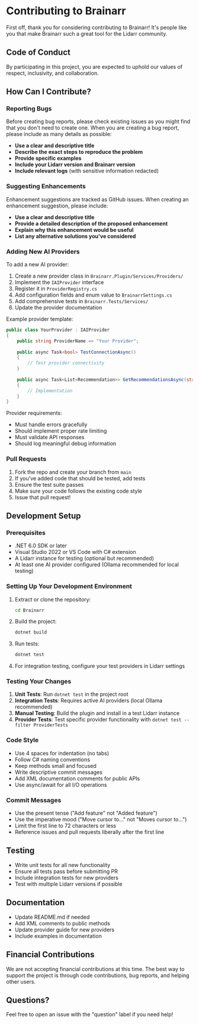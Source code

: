 # Contributing to Brainarr

First off, thank you for considering contributing to Brainarr! It's people like you that make Brainarr such a great tool for the Lidarr community.

## Code of Conduct

By participating in this project, you are expected to uphold our values of respect, inclusivity, and collaboration.

## How Can I Contribute?

### Reporting Bugs

Before creating bug reports, please check existing issues as you might find that you don't need to create one. When you are creating a bug report, please include as many details as possible:

- **Use a clear and descriptive title**
- **Describe the exact steps to reproduce the problem**
- **Provide specific examples**
- **Include your Lidarr version and Brainarr version**
- **Include relevant logs** (with sensitive information redacted)

### Suggesting Enhancements

Enhancement suggestions are tracked as GitHub issues. When creating an enhancement suggestion, please include:

- **Use a clear and descriptive title**
- **Provide a detailed description of the proposed enhancement**
- **Explain why this enhancement would be useful**
- **List any alternative solutions you've considered**

### Adding New AI Providers

To add a new AI provider:

1. Create a new provider class in `Brainarr.Plugin/Services/Providers/`
2. Implement the `IAIProvider` interface  
3. Register it in `ProviderRegistry.cs`
4. Add configuration fields and enum value to `BrainarrSettings.cs`
5. Add comprehensive tests in `Brainarr.Tests/Services/`
6. Update the provider documentation

Example provider template:
```csharp
public class YourProvider : IAIProvider
{
    public string ProviderName => "Your Provider";
    
    public async Task<bool> TestConnectionAsync()
    {
        // Test provider connectivity
    }
    
    public async Task<List<Recommendation>> GetRecommendationsAsync(string prompt)
    {
        // Implementation
    }
}
```

Provider requirements:
- Must handle errors gracefully
- Should implement proper rate limiting
- Must validate API responses
- Should log meaningful debug information

### Pull Requests

1. Fork the repo and create your branch from `main`
2. If you've added code that should be tested, add tests
3. Ensure the test suite passes
4. Make sure your code follows the existing code style
5. Issue that pull request!

## Development Setup

### Prerequisites

- .NET 6.0 SDK or later
- Visual Studio 2022 or VS Code with C# extension
- A Lidarr instance for testing (optional but recommended)
- At least one AI provider configured (Ollama recommended for local testing)

### Setting Up Your Development Environment

1. Extract or clone the repository:
   ```bash
   cd Brainarr
   ```

2. Build the project:
   ```bash
   dotnet build
   ```

3. Run tests:
   ```bash
   dotnet test
   ```

4. For integration testing, configure your test providers in Lidarr settings

### Testing Your Changes

1. **Unit Tests**: Run `dotnet test` in the project root
2. **Integration Tests**: Requires active AI providers (local Ollama recommended)
3. **Manual Testing**: Build the plugin and install in a test Lidarr instance
4. **Provider Tests**: Test specific provider functionality with `dotnet test --filter ProviderTests`

### Code Style

- Use 4 spaces for indentation (no tabs)
- Follow C# naming conventions
- Keep methods small and focused
- Write descriptive commit messages
- Add XML documentation comments for public APIs
- Use async/await for all I/O operations

### Commit Messages

- Use the present tense ("Add feature" not "Added feature")
- Use the imperative mood ("Move cursor to..." not "Moves cursor to...")
- Limit the first line to 72 characters or less
- Reference issues and pull requests liberally after the first line

## Testing

- Write unit tests for all new functionality
- Ensure all tests pass before submitting PR
- Include integration tests for new providers
- Test with multiple Lidarr versions if possible

## Documentation

- Update README.md if needed
- Add XML comments to public methods
- Update provider guide for new providers
- Include examples in documentation

## Financial Contributions

We are not accepting financial contributions at this time. The best way to support the project is through code contributions, bug reports, and helping other users.

## Questions?

Feel free to open an issue with the "question" label if you need help!